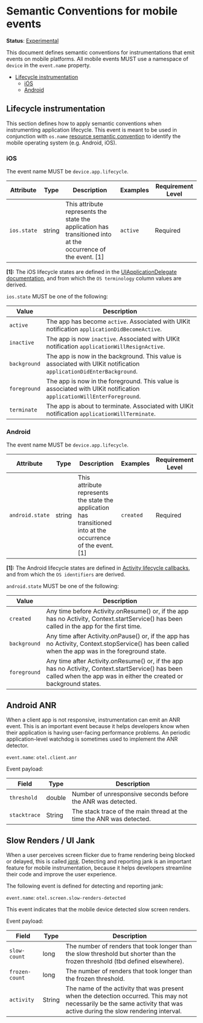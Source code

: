 # Semantic Conventions for mobile events

**Status**: [Experimental][DocumentStatus]

This document defines semantic conventions for instrumentations that emit
events on mobile platforms. All mobile events MUST use a namespace of
`device` in the `event.name` property.

<!-- toc -->

- [Lifecycle instrumentation](#lifecycle-instrumentation)
  * [iOS](#ios)
  * [Android](#android)

<!-- tocstop -->

## Lifecycle instrumentation

This section defines how to apply semantic conventions when instrumenting
application lifecycle. This event is meant to be used in conjunction with
`os.name` [resource semantic convention](/docs/resource/os.md) to identify the
mobile operating system (e.g. Android, iOS).

### iOS

<!-- semconv ios.lifecycle.events -->
The event name MUST be `device.app.lifecycle`.

| Attribute  | Type | Description  | Examples  | Requirement Level |
|---|---|---|---|---|
| `ios.state` | string | This attribute represents the state the application has transitioned into at the occurrence of the event. [1] | `active` | Required |

**[1]:** The iOS lifecycle states are defined in the [UIApplicationDelegate documentation](https://developer.apple.com/documentation/uikit/uiapplicationdelegate#1656902), and from which the `OS terminology` column values are derived.

`ios.state` MUST be one of the following:

| Value  | Description |
|---|---|
| `active` | The app has become `active`. Associated with UIKit notification `applicationDidBecomeActive`. |
| `inactive` | The app is now `inactive`. Associated with UIKit notification `applicationWillResignActive`. |
| `background` | The app is now in the background. This value is associated with UIKit notification `applicationDidEnterBackground`. |
| `foreground` | The app is now in the foreground. This value is associated with UIKit notification `applicationWillEnterForeground`. |
| `terminate` | The app is about to terminate. Associated with UIKit notification `applicationWillTerminate`. |
<!-- endsemconv -->

### Android

<!-- semconv android.lifecycle.events -->
The event name MUST be `device.app.lifecycle`.

| Attribute  | Type | Description  | Examples  | Requirement Level |
|---|---|---|---|---|
| `android.state` | string | This attribute represents the state the application has transitioned into at the occurrence of the event. [1] | `created` | Required |

**[1]:** The Android lifecycle states are defined in [Activity lifecycle callbacks](https://developer.android.com/guide/components/activities/activity-lifecycle#lc), and from which the `OS identifiers` are derived.

`android.state` MUST be one of the following:

| Value  | Description |
|---|---|
| `created` | Any time before Activity.onResume() or, if the app has no Activity, Context.startService() has been called in the app for the first time. |
| `background` | Any time after Activity.onPause() or, if the app has no Activity, Context.stopService() has been called when the app was in the foreground state. |
| `foreground` | Any time after Activity.onResume() or, if the app has no Activity, Context.startService() has been called when the app was in either the created or background states. |
<!-- endsemconv -->

## Android ANR

When a client app is not responsive, instrumentation can emit an ANR event. This is an important
event because it helps developers know when their application is having user-facing performance 
problems. An periodic application-level watchdog is sometimes used to implement the ANR detector. 

`event.name`: `otel.client.anr`

Event payload:

| Field         | Type     | Description                                                            |
|---------------|----------|------------------------------------------------------------------------|
| `threshold`   | double   | Number of unresponsive seconds before the ANR was detected.            | 
| `stacktrace`  | String   | The stack trace of the main thread at the time the ANR was detected.   |

## Slow Renders / UI Jank

When a user perceives screen flicker due to frame rendering being blocked or delayed, this is called 
[_jank_](https://developer.android.com/studio/profile/jank-detection).
Detecting and reporting jank is an important feature for mobile instrumentation, because it helps 
developers streamline their code and improve the user experience.

The following event is defined for detecting and reporting jank:

`event.name`: `otel.screen.slow-renders-detected`

This event indicates that the mobile device detected slow screen renders.

Event payload: 

| Field  | Type   | Description |
|--------|--------|-------------|
| `slow-count`   | long   | The number of renders that took longer than the slow threshold but shorter than the frozen threshold (tbd defined elsewhere). |
| `frozen-count` | long   | The number of renders that took longer than the frozen threshold. |
| `activity`     | String | The name of the activity that was present when the detection occurred. This may not necessarily be the same activity that was active during the slow rendering interval. |


[DocumentStatus]: https://github.com/open-telemetry/opentelemetry-specification/tree/v1.22.0/specification/document-status.md
